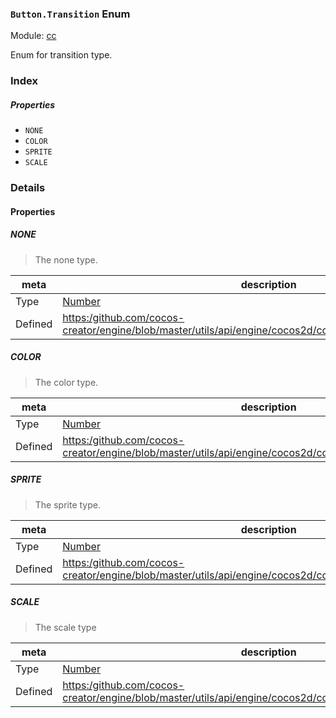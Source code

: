 ### `Button.Transition` Enum



Module: [cc](../modules/cc.md)




Enum for transition type.

### Index

##### Properties

  - `NONE`
  - `COLOR`
  - `SPRITE`
  - `SCALE`

### Details

#### Properties


##### NONE

> The none type.

| meta | description |
|------|-------------|
| Type | <a href="https://developer.mozilla.org/en/JavaScript/Reference/Global_Objects/Number" class="crosslink external" target="_blank">Number</a> |
| Defined | [https:/github.com/cocos-creator/engine/blob/master/utils/api/engine/cocos2d/core/components/CCButton.js:34](https:/github.com/cocos-creator/engine/blob/master/utils/api/engine/cocos2d/core/components/CCButton.js#L34) |



##### COLOR

> The color type.

| meta | description |
|------|-------------|
| Type | <a href="https://developer.mozilla.org/en/JavaScript/Reference/Global_Objects/Number" class="crosslink external" target="_blank">Number</a> |
| Defined | [https:/github.com/cocos-creator/engine/blob/master/utils/api/engine/cocos2d/core/components/CCButton.js:41](https:/github.com/cocos-creator/engine/blob/master/utils/api/engine/cocos2d/core/components/CCButton.js#L41) |



##### SPRITE

> The sprite type.

| meta | description |
|------|-------------|
| Type | <a href="https://developer.mozilla.org/en/JavaScript/Reference/Global_Objects/Number" class="crosslink external" target="_blank">Number</a> |
| Defined | [https:/github.com/cocos-creator/engine/blob/master/utils/api/engine/cocos2d/core/components/CCButton.js:48](https:/github.com/cocos-creator/engine/blob/master/utils/api/engine/cocos2d/core/components/CCButton.js#L48) |



##### SCALE

> The scale type

| meta | description |
|------|-------------|
| Type | <a href="https://developer.mozilla.org/en/JavaScript/Reference/Global_Objects/Number" class="crosslink external" target="_blank">Number</a> |
| Defined | [https:/github.com/cocos-creator/engine/blob/master/utils/api/engine/cocos2d/core/components/CCButton.js:54](https:/github.com/cocos-creator/engine/blob/master/utils/api/engine/cocos2d/core/components/CCButton.js#L54) |


